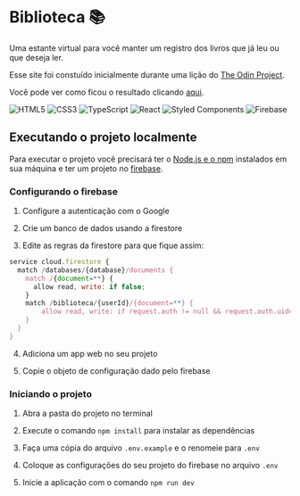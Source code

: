 # Biblioteca 📚

Uma estante virtual para você manter um registro dos livros que já leu ou que deseja ler.

Esse site foi constuído inicialmente durante uma lição do [The Odin Project](https://www.theodinproject.com/).

Você pode ver como ficou o resultado clicando [aqui](https://br-adriel.github.io/js-library/).

![HTML5](https://img.shields.io/badge/html5-%23E34F26.svg?style=for-the-badge&logo=html5&logoColor=white)
![CSS3](https://img.shields.io/badge/css3-%231572B6.svg?style=for-the-badge&logo=css3&logoColor=white)
![TypeScript](https://img.shields.io/badge/typescript-%23007ACC.svg?style=for-the-badge&logo=typescript&logoColor=white)
![React](https://img.shields.io/badge/react-%2320232a.svg?style=for-the-badge&logo=react&logoColor=%2361DAFB)
![Styled Components](https://img.shields.io/badge/styled--components-DB7093?style=for-the-badge&logo=styled-components&logoColor=white)
![Firebase](https://img.shields.io/badge/firebase-%23039BE5.svg?style=for-the-badge&logo=firebase)

## Executando o projeto localmente

Para executar o projeto você precisará ter o [Node.js e o npm](https://nodejs.org/en/) instalados em sua máquina
e ter um projeto no [firebase](https://firebase.google.com/).

### Configurando o firebase

1. Configure a autenticação com o Google

2. Crie um banco de dados usando a firestore

3. Edite as regras da firestore para que fique assim:

``` javascript
service cloud.firestore {
  match /databases/{database}/documents {
    match /{document=**} {
      allow read, write: if false;
    }
    match /biblioteca/{userId}/{document=**} {
    	allow read, write: if request.auth != null && request.auth.uid==userId;
    }
  }
}
```

4. Adiciona um app web no seu projeto

5. Copie o objeto de configuração dado pelo firebase

### Iniciando o projeto

1. Abra a pasta do projeto no terminal

2. Execute o comando `npm install` para instalar as dependências

3. Faça uma cópia do arquivo `.env.example` e o renomeie para `.env`

4. Coloque as configurações do seu projeto do firebase no arquivo `.env`

5. Inicie a aplicação com o comando `npm run dev`
